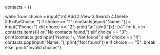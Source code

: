 
contacts = {}

while True:
    choice = input("\n1.Add  2.View  3.Search  4.Delete  5.Exit\nChoice: ")
    if choice == "1": contacts[input("Name: ")] = input("Phone: ")
    elif choice == "2": print("\n".join(f"{k}: {v}" for k, v in contacts.items()) or "No contacts found.")
    elif choice == "3": print(contacts.get(input("Name: "), "Not found"))
    elif choice == "4": contacts.pop(input("Name: "), print("Not found")) 
    elif choice == "5": break
    else: print("Invalid choice!")
